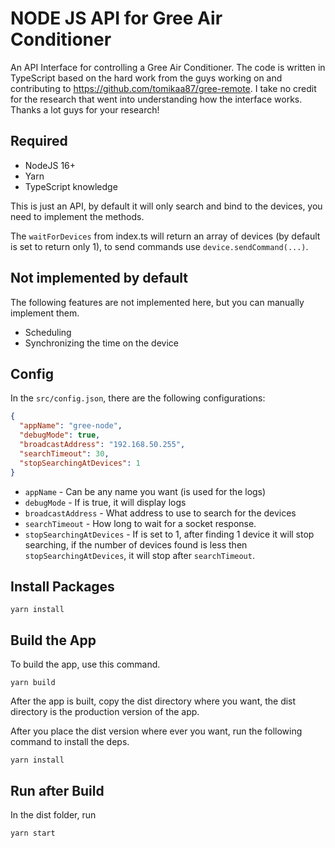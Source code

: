 # NODE JS API for Gree Air Conditioner

An API Interface for controlling a Gree Air Conditioner. The code is written in TypeScript based on the hard work from the guys working on and contributing to https://github.com/tomikaa87/gree-remote. I take no credit for the research that went into understanding how the interface works. Thanks a lot guys for your research!

## Required

- NodeJS 16+
- Yarn
- TypeScript knowledge

This is just an API, by default it will only search and bind to the devices,
you need to implement the methods.

The `waitForDevices` from index.ts will return an array of devices (by default is set to return only 1), to send commands use `device.sendCommand(...)`.

## Not implemented by default

The following features are not implemented here, but you can manually implement them.

- Scheduling
- Synchronizing the time on the device

## Config

In the `src/config.json`, there are the following configurations:

```json
{
  "appName": "gree-node",
  "debugMode": true,
  "broadcastAddress": "192.168.50.255",
  "searchTimeout": 30,
  "stopSearchingAtDevices": 1
}
```

- `appName` - Can be any name you want (is used for the logs)
- `debugMode` - If is true, it will display logs
- `broadcastAddress` - What address to use to search for the devices
- `searchTimeout` - How long to wait for a socket response.
- `stopSearchingAtDevices` - If is set to 1, after finding 1 device it will stop searching, if the number of devices found is less then `stopSearchingAtDevices`, it will stop after `searchTimeout`.

## Install Packages

```
yarn install
```

## Build the App

To build the app, use this command.

```
yarn build
```

After the app is built, copy the dist directory where you want, the dist directory is the production version of the app.

After you place the dist version where ever you want, run the following command to install the deps.

```
yarn install
```

## Run after Build

In the dist folder, run

```
yarn start
```
